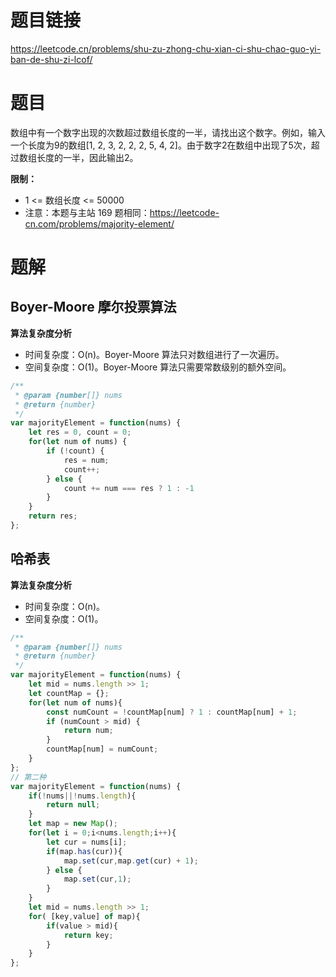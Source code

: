 # 题目链接

https://leetcode.cn/problems/shu-zu-zhong-chu-xian-ci-shu-chao-guo-yi-ban-de-shu-zi-lcof/  

# 题目

数组中有一个数字出现的次数超过数组长度的一半，请找出这个数字。例如，输入一个长度为9的数组[1, 2, 3, 2, 2, 2, 5, 4, 2]。由于数字2在数组中出现了5次，超过数组长度的一半，因此输出2。

**限制：**
- 1 <= 数组长度 <= 50000
- 注意：本题与主站 169 题相同：https://leetcode-cn.com/problems/majority-element/

# 题解

## Boyer-Moore 摩尔投票算法

**算法复杂度分析**

- 时间复杂度：O(n)。Boyer-Moore 算法只对数组进行了一次遍历。
- 空间复杂度：O(1)。Boyer-Moore 算法只需要常数级别的额外空间。
  
```js
/**
 * @param {number[]} nums
 * @return {number}
 */
var majorityElement = function(nums) {
    let res = 0, count = 0;
    for(let num of nums) {
        if (!count) {
            res = num;
            count++;
        } else {
            count += num === res ? 1 : -1
        }
    }
    return res;
};
```

## 哈希表

**算法复杂度分析**

- 时间复杂度：O(n)。
- 空间复杂度：O(1)。
  
```js
/**
 * @param {number[]} nums
 * @return {number}
 */
var majorityElement = function(nums) {
    let mid = nums.length >> 1;
    let countMap = {};
    for(let num of nums){
        const numCount = !countMap[num] ? 1 : countMap[num] + 1;
        if (numCount > mid) {
            return num;
        }
        countMap[num] = numCount;
    }
};
// 第二种
var majorityElement = function(nums) {
    if(!nums||!nums.length){
        return null;
    }
    let map = new Map();
    for(let i = 0;i<nums.length;i++){
        let cur = nums[i];
        if(map.has(cur)){
            map.set(cur,map.get(cur) + 1);
        } else {
            map.set(cur,1);
        }
    }
    let mid = nums.length >> 1;
    for( [key,value] of map){
        if(value > mid){
            return key;
        }
    }
};
```

